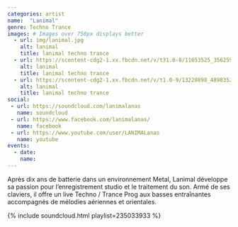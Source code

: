 ```yaml
---
categories: artist
name:  "Lanimal"
genre: Techno Trance
images: # Images over 750px displays better
  - url: img/lanimal.jpg
    alt: lanimal
    title: lanimal techno trance
  - url: https://scontent-cdg2-1.xx.fbcdn.net/v/t31.0-8/11053525_356259797895999_4348366140962235006_o.jpg?oh=1314126dc40e888d68342d5ad683679f&oe=5A074F1C
    alt: lanimal
    title: lanimal techno trance
  - url: https://scontent-cdg2-1.xx.fbcdn.net/v/t1.0-9/13220898_489835271205117_8186552075691663323_n.jpg?oh=9cd5de4df96f6fe462216dc6fefc0ef4&oe=59CF5E2C
    alt: lanimal
    title: lanimal techno trance
social:
 - url: https://soundcloud.com/lanimalanas
   name: soundcloud
 - url: https://www.facebook.com/lanimalanas/
   name: facebook
 - url: https://www.youtube.com/user/LANIMALanas
   name: youtube
events:
  - date: 
    name: 
---
```

Après dix ans de batterie dans un environnement Metal, Lanimal développe sa passion pour l’enregistrement studio et le traitement du son. Armé de ses claviers, il offre un live Techno / Trance Prog aux basses entraînantes accompagnés de mélodies aériennes et orientales.

{% include soundcloud.html playlist=235033933 %}
